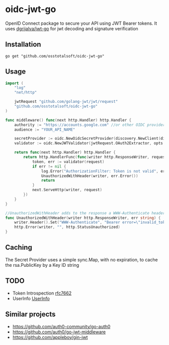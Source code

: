 # oidc-jwt-go
OpenID Connect package to secure your API using JWT Bearer tokens.
It uses [dgrijalva/jwt-go](https://github.com/golang-jwt/jwt) for jwt decoding and signature verification
 
## Installation
`go get "github.com/osstotalsoft/oidc-jwt-go" `

## Usage
````go
import (
	"log"
	"net/http"

	jwtRequest "github.com/golang-jwt/jwt/request"
	"github.com/osstotalsoft/oidc-jwt-go"
)

func middleware() func(next http.Handler) http.Handler {
	authority := "https://accounts.google.com" //or other OIDC provider
	audience := "YOUR_API_NAME"

	secretProvider := oidc.NewOidcSecretProvider(discovery.NewClient(discovery.Options{authority}))
	validator := oidc.NewJWTValidator(jwtRequest.OAuth2Extractor, opts.SecretProvider, audience, authority)

	return func(next http.Handler) http.Handler {
		return http.HandlerFunc(func(writer http.ResponseWriter, request *http.Request) {
			token, err := validator(request)
			if err != nil {
				log.Error("AuthorizationFilter: Token is not valid", err)
				UnauthorizedWithHeader(writer, err.Error())
				return
			}
			next.ServeHttp(writer, request)
		})
	}
}

//UnauthorizedWithHeader adds to the response a WWW-Authenticate header and returns a StatusUnauthorized error
func UnauthorizedWithHeader(writer http.ResponseWriter, err string) {
	writer.Header().Set("WWW-Authenticate", "Bearer error=\"invalid_token\", error_description=\""+err+"\"")
	http.Error(writer, "", http.StatusUnauthorized)
}
````

## Caching 
The Secret Provider uses a simple sync.Map, with no expiration, to cache the rsa.PublicKey by a Key ID string  

## TODO
 - Token Introspection [rfc7662](https://tools.ietf.org/html/rfc7662)
 - UserInfo [UserInfo](https://openid.net/specs/openid-connect-core-1_0.html#UserInfo)
 
## Similar projects
 - https://github.com/auth0-community/go-auth0
 - https://github.com/auth0/go-jwt-middleware
 - https://github.com/appleboy/gin-jwt